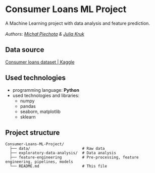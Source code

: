 # Consumer Loans ML Project
A Machine Learning project with data analysis and feature prediction.
<br> <br>
*Authors: [Michał Piechota](https://github.com/piechotam) & [Julia Kruk](https://github.com/krukj)*

 ## Data source
 [Consumer loans dataset | Kaggle](https://www.kaggle.com/datasets/zafish/consumer-loans?select=orig_test.csv)

 ## Used technologies 
- programming language: **Python**
- used technologies and libraries:
  - numpy
  - pandas
  - seaborn, matplotlib
  - sklearn

## Project structure
```
Consumer-Loans-ML-Project/
  ├── data/                       # Raw data
  ├── exploratory-data-analysis/  # Data analysis         
  ├── feature-engineering         # Pre-processing, feature engineering, pipelines, models
  └── README.md                   # This file
```
